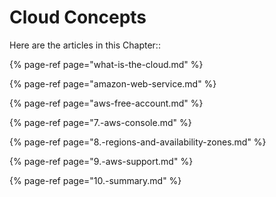 # Cloud Concepts

Here are the articles in this Chapter::

{% page-ref page="what-is-the-cloud.md" %}

{% page-ref page="amazon-web-service.md" %}

{% page-ref page="aws-free-account.md" %}

{% page-ref page="7.-aws-console.md" %}

{% page-ref page="8.-regions-and-availability-zones.md" %}

{% page-ref page="9.-aws-support.md" %}

{% page-ref page="10.-summary.md" %}













